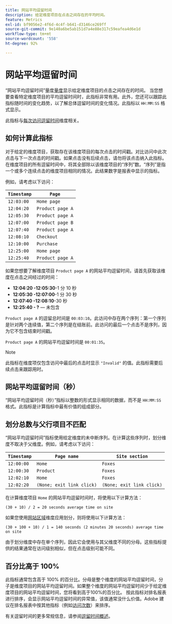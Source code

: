 ```yaml
---
title: 网站平均逗留时间
description: 给定维度项目在点击之间存在的平均时间。
feature: Metrics
exl-id: bf9056e2-4f6d-4c4f-b641-d3146ce269ff
source-git-commit: 9e140a6be5ab151d7a4e88e317c59eafea4d6e1d
workflow-type: tm+mt
source-wordcount: '558'
ht-degree: 92%

---
```


# 网站平均逗留时间

“网站平均逗留时间”量度[量度](overview.md)显示给定维度项目的点击之间存在的时间。 当您想要查看特定维度项目的平均逗留时间时，此指标非常有用。此外，您还可以跟踪此指标随时间的变化趋势，以了解总体逗留时间的变化情况。此指标以 `HH:MM:SS` 格式显示。

此指标与[每次访问逗留时间](../dimensions/time-spent-per-visit.md)维度相关。

## 如何计算此指标

对于给定的维度项目，获取存在该维度项目的每次点击的时间戳。对比访问中此次点击与下一次点击的时间戳。如果点击没有后续点击，请勿将该点击纳入此指标。在维度项目的所有逗留时间中，将其全部除以该维度项目的“序列”数。“序列”是指一个或多个连续点击的维度项目相同的情况。此结果数字是报表中显示的指标。

例如，请考虑以下访问：

| `Timestamp` | `Page` |
| --- | --- |
| `12:03:00` | `Home page` |
| `12:04:20` | `Product page A` |
| `12:05:30` | `Product page A` |
| `12:07:00` | `Product page B` |
| `12:07:40` | `Product page A` |
| `12:08:10` | `Checkout` |
| `12:10:00` | `Purchase` |
| `12:25:00` | `Home page` |
| `12:25:40` | `Product page A` |


如果您想要了解维度项目 `Product page A` 的网站平均逗留时间，请首先获取该维度在点击之间经过的时间：

* **12:04:20 -12:05:30**-1 分 10 秒
* **12:05:30 -12:07:00**-1 分 30 秒
* **12:07:40 -12:08:10**-30 秒
* **12:25:40 - ?** — 未包含

`Product page A` 的逗留总时间是 `00:03:10`。此访问中存在两个序列：第一个序列是针对两个连续值，第二个序列是在结账前。此访问的最后一个点击不是序列，因为它不包含结束时间戳。

`Product page A` 的网站平均逗留时间是 `00:01:35`。

>[!NOTE]
>
>此指标在维度项仅包含访问中最后的点击时显示 `"Invalid"` 的值。此指标需要后续点击来跟踪用时。

## 网站平均逗留时间（秒）

“网站平均逗留时间（秒）”指标以整数的形式显示相同的数据，而不是 `HH:MM:SS` 格式。此指标是计算指标中最有价值的组成部分。

## 划分总数与父行项目不匹配

“网站平均逗留时间”指标使用给定维度的未中断序列。在计算这些序列时，划分维度不取决于父维度。例如，请考虑以下访问：

| `Timestamp` | `Page name` | `Site section` |
| --- | --- | --- |
| `12:00:00` | `Home` | `Foxes` |
| `12:00:30` | `Product` | `Foxes` |
| `12:02:10` | `Home` | `Foxes` |
| `12:02:20` | `(None; exit link click)` | `(None; exit link click)` |

在计算维度项目 `Home` 的网站平均逗留时间时，将使用以下计算方法：

```text
(30 + 10) / 2 = 20 seconds average time on site
```

如果您使用[网站区域](../dimensions/site-section.md)维度应用划分，则将使用以下计算方法：

```text
(30 + 100 + 10) / 1 = 140 seconds (2 minutes 20 seconds) average time on site
```

由于划分维度中存在单个序列，因此它会使用与其父维度不同的分母。这些指标提供的结果通常在访问级别相似，但在点击级别可能不同。

## 百分比高于 100%

此指标通常包含高于 100% 的百分比。分母是整个维度的网站平均逗留时间，分子是维度项目的网站平均逗留时间。如果整个维度的网站平均逗留时间少于给定维度项目的网站平均逗留时间，您将看到高于100%的百分比。 按此指标对排名报表进行排序，会显示网站平均逗留时间的异常值，该值通常没什么价值。Adobe 建议在排名报表中按其他指标（例如[访问次数](visits.md)）来排序。

有关逗留时间的更多常规信息，请参阅[逗留时间概述](time-spent.md)。
